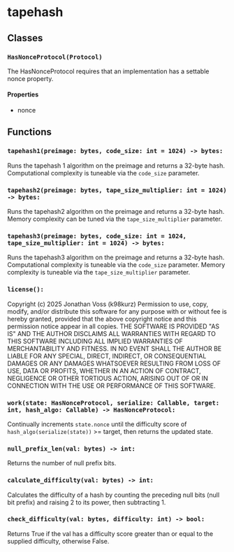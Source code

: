 # tapehash

## Classes

### `HasNonceProtocol(Protocol)`

The HasNonceProtocol requires that an implementation has a settable nonce
property.

#### Properties

- nonce

## Functions

### `tapehash1(preimage: bytes, code_size: int = 1024) -> bytes:`

Runs the tapehash 1 algorithm on the preimage and returns a 32-byte hash.
Computational complexity is tuneable via the `code_size` parameter.

### `tapehash2(preimage: bytes, tape_size_multiplier: int = 1024) -> bytes:`

Runs the tapehash2 algorithm on the preimage and returns a 32-byte hash. Memory
complexity can be tuned via the `tape_size_multiplier` parameter.

### `tapehash3(preimage: bytes, code_size: int = 1024, tape_size_multiplier: int = 1024) -> bytes:`

Runs the tapehash3 algorithm on the preimage and returns a 32-byte hash.
Computational complexity is tuneable via the `code_size` parameter. Memory
complexity is tuneable via the `tape_size_multiplier` parameter.

### `license():`

Copyright (c) 2025 Jonathan Voss (k98kurz) Permission to use, copy, modify,
and/or distribute this software for any purpose with or without fee is hereby
granted, provided that the above copyright notice and this permission notice
appear in all copies. THE SOFTWARE IS PROVIDED "AS IS" AND THE AUTHOR DISCLAIMS
ALL WARRANTIES WITH REGARD TO THIS SOFTWARE INCLUDING ALL IMPLIED WARRANTIES OF
MERCHANTABILITY AND FITNESS. IN NO EVENT SHALL THE AUTHOR BE LIABLE FOR ANY
SPECIAL, DIRECT, INDIRECT, OR CONSEQUENTIAL DAMAGES OR ANY DAMAGES WHATSOEVER
RESULTING FROM LOSS OF USE, DATA OR PROFITS, WHETHER IN AN ACTION OF CONTRACT,
NEGLIGENCE OR OTHER TORTIOUS ACTION, ARISING OUT OF OR IN CONNECTION WITH THE
USE OR PERFORMANCE OF THIS SOFTWARE.

### `work(state: HasNonceProtocol, serialize: Callable, target: int, hash_algo: Callable) -> HasNonceProtocol:`

Continually increments `state.nonce` until the difficulty score of
`hash_algo(serialize(state))` >= target, then returns the updated state.

### `null_prefix_len(val: bytes) -> int:`

Returns the number of null prefix bits.

### `calculate_difficulty(val: bytes) -> int:`

Calculates the difficulty of a hash by counting the preceding null bits (null
bit prefix) and raising 2 to its power, then subtracting 1.

### `check_difficulty(val: bytes, difficulty: int) -> bool:`

Returns True if the val has a difficulty score greater than or equal to the
supplied difficulty, otherwise False.


